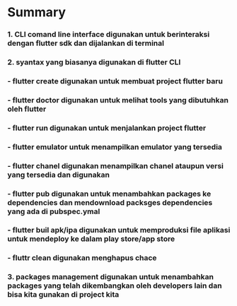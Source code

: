 # Summary

### 1. CLI comand line interface digunakan untuk berinteraksi dengan flutter sdk dan dijalankan di terminal 
### 2. syantax yang biasanya digunakan di flutter CLI
###    - flutter create <nama project> digunakan untuk membuat project flutter baru
###    - flutter doctor digunakan untuk melihat tools yang dibutuhkan oleh flutter
###    - flutter run digunakan untuk menjalankan project flutter
###    - flutter emulator untuk menampilkan emulator yang tersedia 
###    - flutter chanel digunakan menampilkan chanel ataupun versi yang tersedia dan digunakan 
###    - flutter pub digunakan untuk menambahkan packages ke dependencies dan mendownload packsges dependencies yang ada di pubspec.ymal
###    - flutter buil apk/ipa digunakan untuk memproduksi file aplikasi untuk mendeploy ke dalam play store/app store
###    - fluttr clean digunakan menghapus chace
### 3. packages management digunakan untuk menambahkan packages yang telah dikembangkan oleh developers lain dan bisa kita gunakan di project kita  